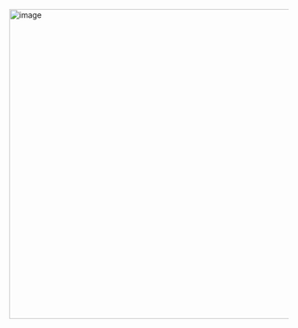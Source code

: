 <img width="1470" height="559" alt="image" src="https://github.com/user-attachments/assets/31bbb6e3-d983-4c8a-aec8-07028e7ae56f" />

